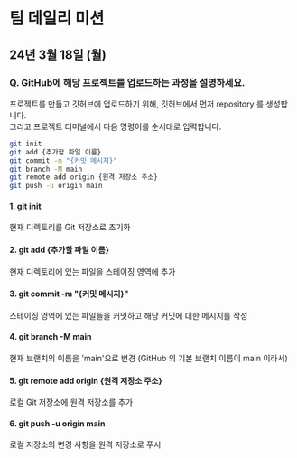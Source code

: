 # 팀 데일리 미션
## 24년 3월 18일 (월)

### Q. GitHub에 해당 프로젝트를 업로드하는 과정을 설명하세요.

프로젝트를 만들고 깃허브에 업로드하기 위해, 깃허브에서 먼저 repository 를 생성합니다. <br/>
그리고 프로젝트 터미널에서 다음 명령어를 순서대로 입력합니다.

```bash
git init
git add {추가할 파일 이름}
git commit -m "{커밋 메시지}"
git branch -M main
git remote add origin {원격 저장소 주소}
git push -u origin main
```

#### 1. git init
현재 디렉토리를 Git 저장소로 초기화

#### 2. git add {추가할 파일 이름}
현재 디렉토리에 있는 파일을 스테이징 영역에 추가

#### 3. git commit -m "{커밋 메시지}"
스테이징 영역에 있는 파일들을 커밋하고 해당 커밋에 대한 메시지를 작성

#### 4. git branch -M main
현재 브랜치의 이름을 'main'으로 변경 (GitHub 의 기본 브랜치 이름이 main 이라서)

#### 5. git remote add origin {원격 저장소 주소}
로컬 Git 저장소에 원격 저장소를 추가

#### 6. git push -u origin main
로컬 저장소의 변경 사항을 원격 저장소로 푸시
